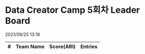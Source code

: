 # Data Creator Camp 5회차 Leader Board
2021/09/25 13:18

|#|Team Name|Score(ARI)|Entries|  
|:---:|:---:|:---:|:---:|  

